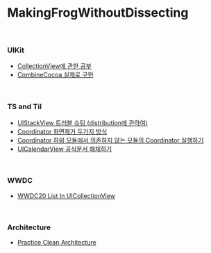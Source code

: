 # MakingFrogWithoutDissecting

<br/>

### UIKit
- [CollectionView에 관한 공부](https://github.com/MaraMincho/MakingFrogWithoutDissecting/tree/main/CollectionViewExample)
- [CombineCocoa 실제로 구현](https://github.com/MaraMincho/MakingFrogWithoutDissecting/tree/main/CombineCocoa)

<br/>

### TS and Til
- [UIStackView 트러블 슈팅 (distribution에 관하여)](https://github.com/MaraMincho/MakingFrogWithoutDissecting/tree/main/TS_IntrinsicContentSize)
- [Coordinator 화면제거 두가지 방식](https://github.com/MaraMincho/MakingFrogWithoutDissecting/tree/main/TS_CoordinatorRetainCycle)
- [Coordinator 하위 모듈에서 의존하지 않는 모듈의 Coordinator 실행하기](https://github.com/MaraMincho/MakingFrogWithoutDissecting/tree/main/TS_CoordinatorRetainCycle/Message.md)
- [UICalendarView 공식문서 해체하기](https://github.com/MaraMincho/MakingFrogWithoutDissecting/tree/main/TIL_UICalendarView)
<br/>

### WWDC
- [WWDC20 List In UICollectionView](https://github.com/MaraMincho/MakingFrogWithoutDissecting/tree/main/WWDC20_ListInUICollectionView)

<br/>

### Architecture
- [Practice Clean Architecture](https://github.com/MaraMincho/MakingFrogWithoutDissecting/tree/main/PracticeCleanArchitecture)
